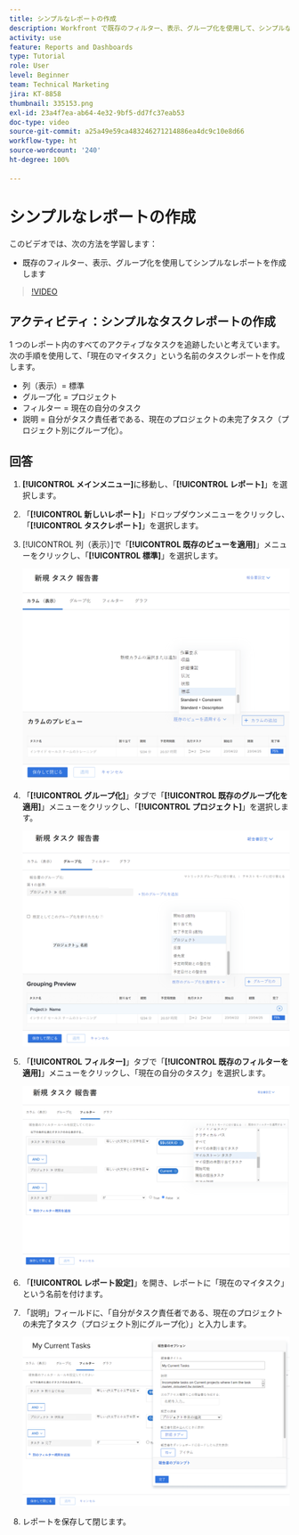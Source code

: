 ```yaml
---
title: シンプルなレポートの作成
description: Workfront で既存のフィルター、表示、グループ化を使用して、シンプルなレポートを作成する方法を説明します。
activity: use
feature: Reports and Dashboards
type: Tutorial
role: User
level: Beginner
team: Technical Marketing
jira: KT-8858
thumbnail: 335153.png
exl-id: 23a4f7ea-ab64-4e32-9bf5-dd7fc37eab53
doc-type: video
source-git-commit: a25a49e59ca483246271214886ea4dc9c10e8d66
workflow-type: ht
source-wordcount: '240'
ht-degree: 100%

---
```


# シンプルなレポートの作成

このビデオでは、次の方法を学習します：

* 既存のフィルター、表示、グループ化を使用してシンプルなレポートを作成します

>[!VIDEO](https://video.tv.adobe.com/v/335153/?quality=12&learn=on)

## アクティビティ：シンプルなタスクレポートの作成

1 つのレポート内のすべてのアクティブなタスクを追跡したいと考えています。次の手順を使用して、「現在のマイタスク」という名前のタスクレポートを作成します。

* 列（表示）= 標準
* グループ化 = プロジェクト
* フィルター = 現在の自分のタスク
* 説明 = 自分がタスク責任者である、現在のプロジェクトの未完了タスク（プロジェクト別にグループ化）。

## 回答

1. **[!UICONTROL メインメニュー]**&#x200B;に移動し、「**[!UICONTROL レポート]**」を選択します。
1. 「**[!UICONTROL 新しいレポート]**」ドロップダウンメニューをクリックし、「**[!UICONTROL タスクレポート]**」を選択します。
1. [!UICONTROL 列（表示）]で「**[!UICONTROL 既存のビューを適用]**」メニューをクリックし、「**[!UICONTROL 標準]**」を選択します。

   ![タスクレポートの列を作成する画面の画像](assets/simple-task-report-columns.png)

1. 「**[!UICONTROL グループ化]**」タブで「**[!UICONTROL 既存のグループ化を適用]**」メニューをクリックし、「**[!UICONTROL プロジェクト]**」を選択します。

   ![タスクレポートでグループ化を作成する画面の画像](assets/simple-task-report-groupings.png)

1. 「**[!UICONTROL フィルター]**」タブで「**[!UICONTROL 既存のフィルターを適用]**」メニューをクリックし、「現在の自分のタスク」を選択します。

   ![タスクレポートにフィルターを作成する画面の画像](assets/simple-task-report-filters.png)

1. 「**[!UICONTROL レポート設定]**」を開き、レポートに「現在のマイタスク」という名前を付けます。
1. 「説明」フィールドに、「自分がタスク責任者である、現在のプロジェクトの未完了タスク（プロジェクト別にグループ化）」と入力します。

   ![タスクレポート内のレポート設定画面の画像](assets/simple-task-report-report-settings.png)

1. レポートを保存して閉じます。

